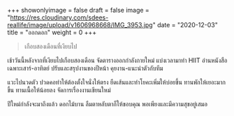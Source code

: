 +++
showonlyimage = false
draft = false
image = "https://res.cloudinary.com/sdees-reallife/image/upload/v1606968668/IMG_3953.jpg"
date = "2020-12-03"
title = "ออกดอก"
weight = 0
+++
> เกือบสองเดือนที่เงียบไป

เช้าวันนี้หลังจากที่เงียบไปเกือบสองเดือน จัดตารางออกกำลังกายใหม่ แบ่งเวลามาทำ HIIT อ่านหนังสือเฉพาะเสาร์-อาทิตย์ ปรับและสรุปงานของปีหน้า คุยงาน-แนะนำตัวกับทีม

แวะไปนวดตัว ปวดคอทำให้ต้องตั้งใจนั่งให้ตรง ยืดเส้นและทำโยคะเพิ่มให้บ่อยขึ้น ทานพักให้เยอะมากขึ้น ทานเนื้อให้น้อยลง จัดการเรื่องงานเขียนใหม่

ปีใหม่กำลังจะมาถึงแล้ว ดอกไม้บาน ลืมตาหลับตาก็ให้ขอบคุณ พอเพียงและมีความสุขอยู่เสมอ
